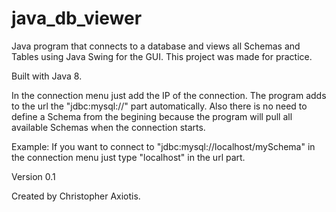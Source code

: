 # java_db_viewer

Java program that connects to a database and views all Schemas and Tables using Java Swing for the GUI.
This project was made for practice.

Built with Java 8.

In the connection menu just add the IP of the connection. The program adds to the url the "jdbc:mysql://" part automatically. Also there is no need to define a Schema from the begining because the program will pull all available Schemas when the connection starts.

Example: If you want to connect to "jdbc:mysql://localhost/mySchema" in the connection menu just type "localhost" in the url part.

Version 0.1

Created by Christopher Axiotis.
